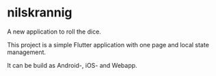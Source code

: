 # nilskrannig

A new application to roll the dice.

This project is a simple Flutter application with one page and local state management.

It can be build as Android-, iOS- and Webapp.
